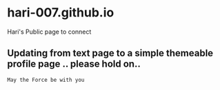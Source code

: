 # hari-007.github.io
Hari's Public page to connect


## Updating from text page to a simple themeable profile page .. please hold on.. 
`May the Force be with you`
